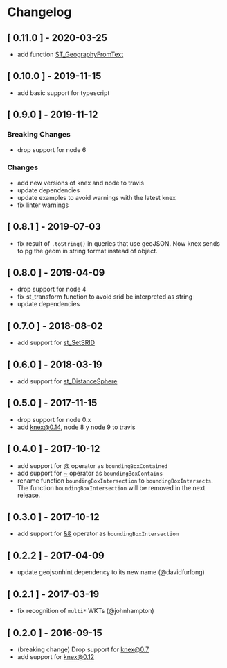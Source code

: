 # Changelog

## [ 0.11.0 ] - 2020-03-25
  - add function [ST_GeographyFromText](https://postgis.net/docs/ST_GeographyFromText.html)

## [ 0.10.0 ] - 2019-11-15
  - add basic support for typescript

## [ 0.9.0 ] - 2019-11-12
### Breaking Changes
  - drop support for node 6

### Changes
  - add new versions of knex and node to travis
  - update dependencies
  - update examples to avoid warnings with the latest knex
  - fix linter warnings

## [ 0.8.1 ] - 2019-07-03
  - fix result of `.toString()` in queries that use geoJSON. Now knex sends to pg the geom in string format instead of object.

## [ 0.8.0 ] - 2019-04-09
  - drop support for node 4
  - fix st_transform function to avoid srid be interpreted as string
  - update dependencies

## [ 0.7.0 ] - 2018-08-02
  - add support for [st_SetSRID](https://postgis.net/docs/ST_SetSRID.html)

## [ 0.6.0 ] - 2018-03-19
  - add support for [st_DistanceSphere](https://postgis.net/docs/ST_DistanceSphere.html)

## [ 0.5.0 ] - 2017-11-15
  - drop support for node 0.x
  - add knex@0.14, node 8 y node 9 to travis

## [ 0.4.0 ] - 2017-10-12
  - add support for [@](http://postgis.net/docs/manual-2.0/ST_Geometry_Contained.html) operator as `boundingBoxContained`
  - add support for [~](http://postgis.net/docs/manual-2.0/ST_Geometry_Contain.html) operator as `boundingBoxContains`
  - rename function `boundingBoxIntersection` to `boundingBoxIntersects`. The function `boundingBoxIntersection` will be removed in the next release.

## [ 0.3.0 ] - 2017-10-12
  - add support for [&&](http://postgis.net/docs/manual-2.0/geometry_overlaps.html) operator as `boundingBoxIntersection`

## [ 0.2.2 ] - 2017-04-09
  - update geojsonhint dependency to its new name (@davidfurlong)

## [ 0.2.1 ] - 2017-03-19
  - fix recognition of `multi*` WKTs (@johnhampton)

## [ 0.2.0 ] - 2016-09-15
  - (breaking change) Drop support for knex@0.7
  - add support for knex@0.12

